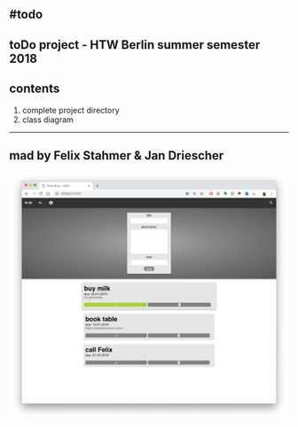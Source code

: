 #todo
---------------------------------------------------------
toDo project - HTW Berlin summer semester 2018
---------------------------------------------------------
contents
---------------------------------------------------------
1. complete project directory
2. class diagram
---------------------------------------------------------
mad by Felix Stahmer & Jan Driescher
---------------------------------------------------------

<img src = project/static/resources/images/screenshot.png>
